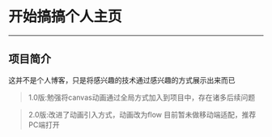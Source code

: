 # 开始搞搞个人主页
----
## 项目简介
这并不是个人博客，只是将感兴趣的技术通过感兴趣的方式展示出来而已

>1.0版:勉强将canvas动画通过全局方式加入到项目中，存在诸多后续问题

>2.0版:改进了动画引入方式，动画改为flow
目前暂未做移动端适配，推荐PC端打开
